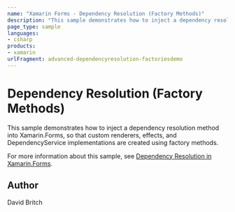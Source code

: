 ```yaml
---
name: "Xamarin Forms - Dependency Resolution (Factory Methods)"
description: "This sample demonstrates how to inject a dependency resolution method into Xamarin.Forms."
page_type: sample
languages:
- csharp
products:
- xamarin
urlFragment: advanced-dependencyresolution-factoriesdemo
---
```


# Dependency Resolution (Factory Methods)

This sample demonstrates how to inject a dependency resolution method into Xamarin.Forms, so that custom renderers, effects, and DependencyService implementations are created using factory methods.

For more information about this sample, see [Dependency Resolution in Xamarin.Forms](https://docs.microsoft.com/xamarin/xamarin-forms/internals/dependency-injection).

## Author

David Britch
